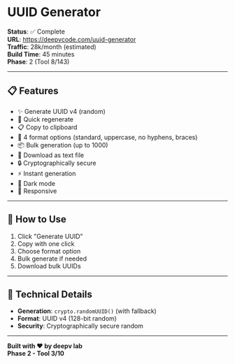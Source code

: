 # UUID Generator

**Status**: ✅ Complete  
**URL**: https://deepvcode.com/uuid-generator  
**Traffic**: 28k/month (estimated)  
**Build Time**: 45 minutes  
**Phase**: 2 (Tool 8/143)

---

## 📋 **Features**

- ✨ Generate UUID v4 (random)
- 🔄 Quick regenerate
- 📋 Copy to clipboard
- 🎨 4 format options (standard, uppercase, no hyphens, braces)
- 📦 Bulk generation (up to 1000)
- 💾 Download as text file
- 🔒 Cryptographically secure
- ⚡ Instant generation
- 🌙 Dark mode
- 📱 Responsive

---

## 🚀 **How to Use**

1. Click "Generate UUID"
2. Copy with one click
3. Choose format option
4. Bulk generate if needed
5. Download bulk UUIDs

---

## 🎨 **Technical Details**

- **Generation**: `crypto.randomUUID()` (with fallback)
- **Format**: UUID v4 (128-bit random)
- **Security**: Cryptographically secure random

---

**Built with ❤️ by deepv lab**  
**Phase 2 - Tool 3/10**


